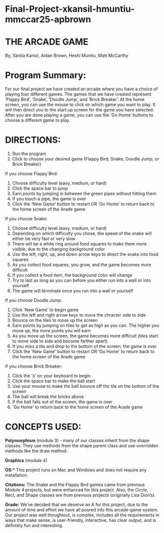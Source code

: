 # Final-Project-xkansil-hmuntiu-mmccar25-apbrown

# THE ARCADE GAME 
By, Xantia Kansil, Aidan Brown, Heshi Muntiu, Matt McCarthy

# Program Summary:
For our final project we have created an arcade where you have a choice of playing four different games. The games that we have created represent ‘Flappy Bird’, ‘Snake’, ‘Doodle Jump’, and ‘Brick Breaker’. At the home screen, you can use the mouse to click on which game you want to play. It will then direct you to the start up screen for the game you have selected. After you are done playing a game, you can use the ‘Go Home’ buttons to choose a different game to play. 

# DIRECTIONS:
1. Run the program
2. Click to choose your desired game (Flappy Bird, Snake, Doodle Jump, or Brick Breaker)

If you choose Flappy Bird:
1. Choose difficulty level (easy, medium, or hard)
2. Click the space bar to jump
3. Earn points by jumping in between the green pipes without hitting them
4. If you touch a pipe, the game is over
5. Click the 'New Game' button to restart OR 'Go Home' to return back to the home screen of the Arade game

If you choose Snake:
1. Choose difficulty level (easy, medium, or hard)
2. Depending on which difficulty you chose, the speed of the snake will either be very fast or very slow
3. There will be a white ring around food squares to make them more visible, due to the changing background color
4. Use the left, right, up, and down arrow keys to direct the snake into food squares
5. As you collect food squares, you grow, and the game becomes more difficult
6. If you collect a food item, the background color will change
7. Try to last as long as you can before you either run into a wall or into yourself
8. The game will terminate once you run into a wall or yourself

If you choose Doodle Jump:
1. Click 'New Game' to begin game
2. Use the left and right arrow keys to move the chracter side to side
3. Bounce on the tiles to move up the screen
4. Earn points by jumping on tiles to get as high as you can. The higher you move up, the more points you will earn
5. As you move up the screen, the game becomes more difficult (tiles start to move side to side and become farther apart)
6. If you miss a tile and drop to the bottom of the screen, the game is over
7. Click the 'New Game' button to restart OR 'Go Home' to return back to the home screen of the Arade game

If you choose Brick Breaker:
1. Click the 's' on your keyboard to begin
2. Click the space bar to make the ball start
3. Use your mouse to make the ball bounce off the tile on the bottom of the screen
4. The ball will break the bricks above
5. If the ball falls out of the screen, the game is over
6. 'Go Home' to return back to the home screen of the Arade game

# CONCEPTS USED:

**Polymorphism** (module 3) - many of our classes inherit from the shape classes. They use methods from the shape parent class and use overridden methods like the draw method.

**Graphics** (module 4)

**OS:***
This project runs on Mac and Windows and does not require any installation. 

**Citations:**
The Snake and the Flappy Bird games came from previous Module 4 projects, but were enhanced for this project. Also, the Circle, Rect, and Shape classes are from previous projects (originally Lisa Dion’s). 

**Grade:**
We’ve decided that we deserve an A for this project, due to the amount of time and effort we have all poured into this arcade-game system. Our project was well thoughtout, is complex, includes all the requirements in ways that make sense, is user-friendly, interactive, has clear output, and is defintely fun and interesting. 


